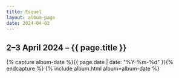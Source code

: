 ```yaml
---
title: Esquel
layout: album-page
date: 2024-04-02
---
```

## 2–3 April 2024 – {{ page.title }}
{% capture album-date %}{{ page.date | date: "%Y-%m-%d" }}{% endcapture %}
{% include album.html album=album-date %}